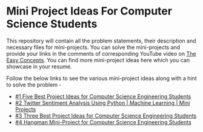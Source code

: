 # Mini Project Ideas For Computer Science Students
This repository will contain all the problem statements, their description and necessary files for mini-projects.
You can solve the mini-projects and provide your links in the comments of corresponding YouTube video on [The Easy Concepts](https://www.youtube.com/playlist?list=PLxfKk7QmiRx4VyjeEgIBOGtaRUuX90XLv). You can find more mini-project ideas here which you can showcase in your resume.

Follow the below links to see the various mini-project ideas along with a hint to solve the problem - 
* [#1 Five Best Project Ideas for Computer Science Engineering Students ](https://www.youtube.com/watch?v=pKnr_Yscn58)
* [#2 Twitter Sentiment Analysis Using Python | Machine Learning | Mini Projects](https://www.youtube.com/watch?v=H-blLbdgL0c)
* [#3 Three Best Project Ideas for Computer Science Engineering Students](https://www.youtube.com/watch?v=eXnxdDKvkMI)
* [#4 Hangman Mini-Project for Computer Science Engineering Students](https://www.youtube.com/watch?v=IRBxR56mvQg)
